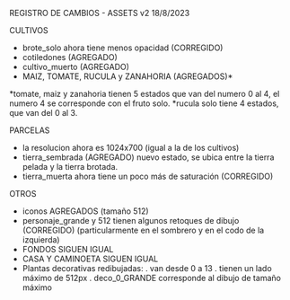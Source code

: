 REGISTRO DE CAMBIOS - ASSETS v2
18/8/2023

CULTIVOS
- brote_solo ahora tiene menos opacidad (CORREGIDO)
- cotiledones (AGREGADO)
- cultivo_muerto (AGREGADO)
- MAIZ, TOMATE, RUCULA y ZANAHORIA (AGREGADOS)*

*tomate, maiz y zanahoria tienen 5 estados que van del numero 0 al 4, 
el numero 4 se corresponde con el fruto solo.
*rucula solo tiene 4 estados, que van del 0 al 3.

PARCELAS
- la resolucion ahora es 1024x700 (igual a la de los cultivos)
- tierra_sembrada (AGREGADO) nuevo estado, se ubica entre la tierra pelada y la tierra brotada.
- tierra_muerta ahora tiene un poco más de saturación (CORREGIDO)

OTROS
- iconos AGREGADOS (tamaño 512)
- personaje_grande y 512 tienen algunos retoques de dibujo (CORREGIDO)
(particularmente en el sombrero y en el codo de la izquierda)
- FONDOS SIGUEN IGUAL
- CASA Y CAMINOETA SIGUEN IGUAL
- Plantas decorativas redibujadas:
  . van desde 0 a 13
  . tienen un lado máximo de 512px
  . deco_0_GRANDE corresponde al dibujo de tamaño máximo
